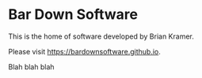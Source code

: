 # Bar Down Software

This is the home of software developed by Brian Kramer.

Please visit https://bardownsoftware.github.io.

Blah blah blah
